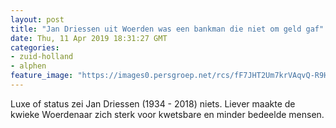 ```yaml
---
layout: post
title: "Jan Driessen uit Woerden was een bankman die niet om geld gaf"
date: Thu, 11 Apr 2019 18:31:27 GMT
categories: 
- zuid-holland 
- alphen 
feature_image: "https://images0.persgroep.net/rcs/fF7JHT2Um7krVAqvQ-R9HMBv0ps/diocontent/144894980/_fitwidth/400/?appId=21791a8992982cd8da851550a453bd7f&quality=0.7"
---
```


Luxe of status zei Jan Driessen (1934 - 2018) niets. Liever maakte de kwieke Woerdenaar zich sterk voor kwetsbare en minder bedeelde mensen.
